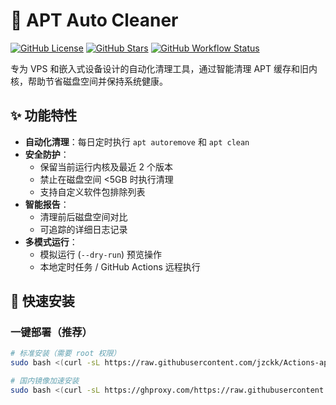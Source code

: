 # 🔄 APT Auto Cleaner

[![GitHub License](https://img.shields.io/github/license/jzckk/Actions-apt-cleaner)](https://github.com/jzckk/Actions-apt-cleaner/blob/main/LICENSE)
[![GitHub Stars](https://img.shields.io/github/stars/jzckk/Actions-apt-cleaner)](https://github.com/jzckk/Actions-apt-cleaner/stargazers)
[![GitHub Workflow Status](https://img.shields.io/github/actions/workflow/status/jzckk/Actions-apt-cleaner/clean.yml)](https://github.com/jzckk/Actions-apt-cleaner/actions)

专为 VPS 和嵌入式设备设计的自动化清理工具，通过智能清理 APT 缓存和旧内核，帮助节省磁盘空间并保持系统健康。

## ✨ 功能特性

- **自动化清理**：每日定时执行 `apt autoremove` 和 `apt clean`
- **安全防护**：
  - 保留当前运行内核及最近 2 个版本
  - 禁止在磁盘空间 <5GB 时执行清理
  - 支持自定义软件包排除列表
- **智能报告**：
  - 清理前后磁盘空间对比
  - 可追踪的详细日志记录
- **多模式运行**：
  - 模拟运行 (`--dry-run`) 预览操作
  - 本地定时任务 / GitHub Actions 远程执行

## 🚀 快速安装

### 一键部署（推荐）
```bash
# 标准安装（需要 root 权限）
sudo bash <(curl -sL https://raw.githubusercontent.com/jzckk/Actions-apt-cleaner/main/scripts/install.sh)

# 国内镜像加速安装
sudo bash <(curl -sL https://ghproxy.com/https://raw.githubusercontent.com/jzckk/Actions-apt-cleaner/main/scripts/install.sh)
